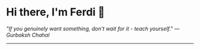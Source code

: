 <h1>Hi there, I'm Ferdi 👋</h1>

<p><em>
  "If you genuinely want something, don't wait for it - teach yourself." — Gurbaksh Chahal
</em></p>

---
